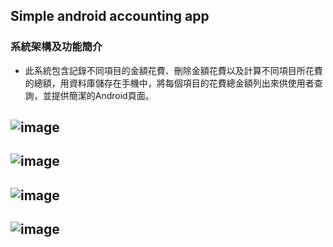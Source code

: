 ## Simple android accounting app


### 系統架構及功能簡介

 - 此系統包含記錄不同項目的金額花費、刪除金額花費以及計算不同項目所花費的總額，用資料庫儲存在手機中，將每個項目的花費總金額列出來供使用者查詢，並提供簡潔的Android頁面。
 
 ![image](https://github.com/b05505023/accountingApp/blob/master/cut/1.PNG)
  - 
 ![image](https://github.com/b05505023/accountingApp/blob/master/cut/2.PNG)
  - 
 ![image](https://github.com/b05505023/accountingApp/blob/master/cut/3.PNG)
  - 
 ![image](https://github.com/b05505023/accountingApp/blob/master/cut/4.PNG)
 - 
